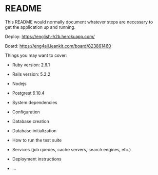 # README

This README would normally document whatever steps are necessary to get the
application up and running.

Deploy:
https://english-h2b.herokuapp.com/

Board:
https://eng4all.leankit.com/board/823861460

Things you may want to cover:

* Ruby version: 2.6.1
* Rails version: 5.2.2
* Nodejs
* Postgrest 9.10.4

* System dependencies

* Configuration

* Database creation

* Database initialization

* How to run the test suite

* Services (job queues, cache servers, search engines, etc.)

* Deployment instructions

* ...
